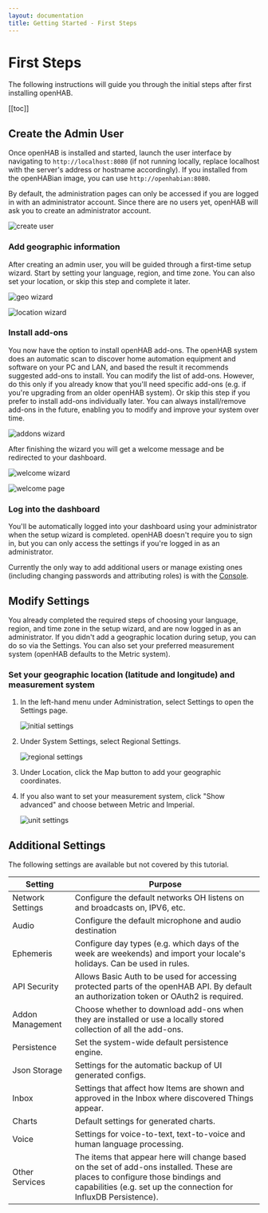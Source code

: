 ```yaml
---
layout: documentation
title: Getting Started - First Steps
---
```


# First Steps

The following instructions will guide you through the initial steps after first installing openHAB.

[[toc]]

## Create the Admin User

Once openHAB is installed and started, launch the user interface by navigating to `http://localhost:8080` (if not running locally, replace localhost with the server's address or hostname accordingly).
If you installed from the openHABian image, you can use `http://openhabian:8080`.

By default, the administration pages can only be accessed if you are logged in with an administrator account.
Since there are no users yet, openHAB will ask you to create an administrator account.

![create user](images/create_user.png)

### Add geographic information

After creating an admin user, you will be guided through a first-time setup wizard.
Start by setting your language, region, and time zone. You can also set your location, or skip this step and complete it later.

![geo wizard](images/wizard_geo.png)

![location wizard](images/wizard_location.png)

### Install add-ons

You now have the option to install openHAB add-ons.
The openHAB system does an automatic scan to discover home automation equipment and software on your PC and LAN, and based the result it recommends suggested add-ons to install. 
You can modify the list of add-ons.
However, do this only if you already know that you'll need specific add-ons (e.g. if you're upgrading from an older openHAB system).
Or skip this step if you prefer to install add-ons individually later.
You can always install/remove add-ons in the future, enabling you to modify and improve your system over time.

![addons wizard](https://github.com/openhab/openhab-docs/assets/893994/ecbd893b-3b95-4fd6-a89c-6f9a87313229)

After finishing the wizard you will get a welcome message and be redirected to your dashboard.

![welcome wizard](images/wizard_welcome.png)

![welcome page](images/welcome_page.png)

### Log into the dashboard

You'll be automatically logged into your dashboard using your administrator when the setup wizard is completed.
openHAB doesn't require you to sign in, but you can only access the settings if you're logged in as an administrator.

Currently the only way to add additional users or manage existing ones (including changing passwords and attributing roles) is with the [Console]({{base}}/administration/console.html).

## Modify Settings

You already completed the required steps of choosing your language, region, and time zone in the setup wizard, and are now logged in as an administrator.
If you didn't add a geographic location during setup, you can do so via the Settings.
You can also set your preferred measurement system (openHAB defaults to the Metric system).

### Set your geographic location (latitude and longitude) and measurement system

1. In the left-hand menu under Administration, select Settings to open the Settings page.

    ![initial settings](images/initial_settings.png)

1. Under System Settings, select Regional Settings.

    ![regional settings](images/regional_settings.png)

1. Under Location, click the Map button to add your geographic coordinates.

1. If you also want to set your measurement system, click "Show advanced" and choose between Metric and Imperial.

    ![unit settings](images/units_settings.png)

## Additional Settings

The following settings are available but not covered by this tutorial.

Setting | Purpose
-|-
Network Settings | Configure the default networks OH listens on and broadcasts on, IPV6, etc.
Audio | Configure the default microphone and audio destination
Ephemeris | Configure day types (e.g. which days of the week are weekends) and import your locale's holidays. Can be used in rules.
API Security | Allows Basic Auth to be used for accessing protected parts of the openHAB API. By default an authorization token or OAuth2 is required.
Addon Management | Choose whether to download add-ons when they are installed or use a locally stored collection of all the add-ons.
Persistence | Set the system-wide default persistence engine.
Json Storage | Settings for the automatic backup of UI generated configs.
Inbox | Settings that affect how Items are shown and approved in the Inbox where discovered Things appear.
Charts | Default settings for generated charts.
Voice | Settings for voice-to-text, text-to-voice and human language processing.
Other Services | The items that appear here will change based on the set of add-ons installed. These are places to configure those bindings and capabilities (e.g. set up the connection for InfluxDB Persistence).
